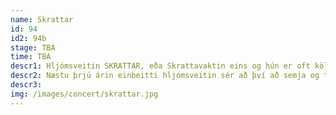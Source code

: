 ```yaml
---
name: Skrattar
id: 94
id2: 94b
stage: TBA
time: TBA
descr1: Hljómsveitin SKRATTAR, eða Skrattavaktin eins og hún er oft kölluð, kom fram á sjónarsviðið árið 2016 með útgáfu EP plötunnar ‘In the Night’. Sama ár gaf hljómsveitin út EP plötuna ‘Hellraiser 2’. Stofnendur hljómsveitarinnar eru Guðlaugur Hörðdal og Karl Torsten Ställborn. Það leið ekki á löngu þar til Sölvi Magnússon eða Djöfullinn sjálfur slóst með í hópinn. Árið 2017 kom út platan ‘og djöfullinn sjálfur’ og hlaut góðar undirtektir. Fljótt eftir það bættist Jón Arnar Kristjánsson trommari í hópinn. SKRATTAR héldu svo ótrauðir áfram og sköpuðu sér nafn sem kraftmikið tónleikaband með sérstaka sviðsframkomu.
descr2: Næstu þrjú árin einbeitti hljómsveitin sér að því að semja og taka upp breiðskífuna ‘HELLRAISER IV’ og Kári Guðmundsson, langtíma hliðarskratti varð fullgildur meðlimur hljómsveitarinnar. Sumarið 2021 var fyrsta breiðskífa Skrattavaktarinnar gefin út undir merkjum bbbbbb recors sem er útgáfufyrirtæki teknógoðsins Bjarka. Platan hefur hlotið eindregið lof gagnrýnenda og aðdáenda og vann til verðlauna hjá Kraumi tónlistarsjóð.
descr3:
img: /images/concert/skrattar.jpg
---
```


